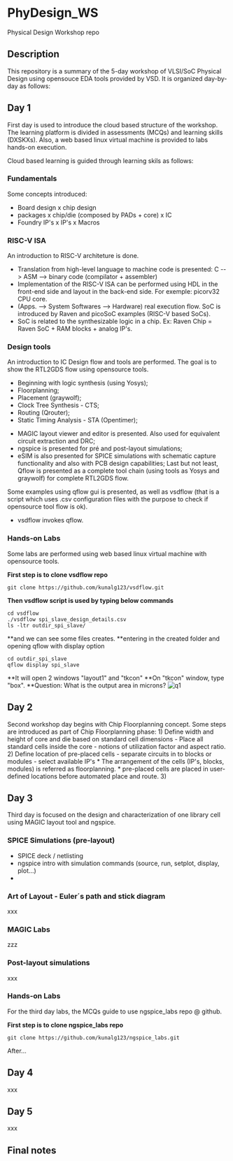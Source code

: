 # PhyDesign_WS
Physical Design Workshop repo

## Description
This repository is a summary of the 5-day workshop of VLSI/SoC Physical Design using opensouce EDA tools provided by VSD. It is organized day-by-day as follows:

## Day 1

First day is used to introduce the cloud based structure of the workshop. The learning platform is divided in assessments (MCQs) and learning skills (DXSKXs). Also, a web based linux virtual machine is provided to labs hands-on execution.

Cloud based learning is guided through learning skils as follows:

### Fundamentals
Some concepts introduced:
- Board design x chip design
- packages x chip/die (composed by PADs + core) x IC
- Foundry IP's x IP's x Macros

### RISC-V ISA
An introduction to RISC-V architeture is done.
- Translation from high-level language to machine code is presented: C --> ASM --> binary code (compilator + assembler)
- Implementation of the RISC-V ISA can be performed using HDL in the front-end side and layout in the back-end side. For exemple: picorv32 CPU core.
- (Apps. --> System Softwares --> Hardware) real execution flow.
SoC is introduced by Raven and picoSoC examples (RISC-V based SoCs).
- SoC is related to the synthesizable logic in a chip. Ex: Raven Chip = Raven SoC + RAM blocks + analog IP's.

### Design tools
An introduction to IC Design flow and tools are performed. The goal is to show the RTL2GDS flow using opensource tools.
- Beginning with logic synthesis (using Yosys);
- Floorplanning;
- Placement (graywolf);
- Clock Tree Synthesis - CTS;
- Routing (Qrouter);
- Static Timing Analysis - STA (Opentimer);
* MAGIC layout viewer and editor is presented. Also used for equivalent circuit extraction and DRC;
* ngspice is presented for pré and post-layout simulations;
* eSIM is also presented for SPICE simulations with schematic capture functionality and also with PCB design capabilities;
Last but not least, Qflow is presented as a complete tool chain (using tools as Yosys and graywolf) for complete RTL2GDS flow.

Some examples using qflow gui is presented, as well as vsdflow (that is a script which uses .csv configuration files with the purpose to check if opensource tool flow is ok).
- vsdflow invokes qflow.

### Hands-on Labs
Some labs are performed using web based linux virtual machine with opensource tools.

**First step is to clone vsdflow repo**

    git clone https://github.com/kunalg123/vsdflow.git
 
**Then vsdflow script is used by typing below commands**

    cd vsdflow
    ./vsdflow spi_slave_design_details.csv
    ls -ltr outdir_spi_slave/

**and we can see some files creates.
**entering in the created folder and opening qflow with display option

    cd outdir_spi_slave
    qflow display spi_slave

**It will open 2 windows "layout1" and "tkcon"
**On "tkcon" window, type "box".
**Question: What is the output area in microns?
![q1](https://github.com/britovski/PhyDesign_WS/blob/main/images/l12.PNG)


## Day 2
Second workshop day begins with Chip Floorplanning concept. Some steps are introduced as part of Chip Floorplanning phase:
    1) Define width and height of core and die based on standard cell dimensions
    - Place all standard cells inside the core
    - notions of utilization factor and aspect ratio.
    2) Define location of pre-placed cells
    - separate circuits in to blocks or modules
    - select available IP's
    * The arrangement of the cells (IP's, blocks, modules) is referred as floorplanning.
    * pre-placed cells are placed in user-defined locations before automated place and route.
    3)
    

## Day 3

Third day is focused on the design and characterization of one library cell using MAGIC layout tool and ngspice.

### SPICE Simulations (pre-layout)
- SPICE deck / netlisting
- ngspice intro with simulation commands (source, run, setplot, display, plot...)
- 

### Art of Layout - Euler´s path and stick diagram
xxx

### MAGIC Labs
zzz

### Post-layout simulations
xxx

### Hands-on Labs

For the third day labs, the MCQs guide to use ngspice_labs repo @ github.

**First step is to clone ngspice_labs repo**

    git clone https://github.com/kunalg123/ngspice_labs.git
 
After...



## Day 4
xxx

## Day 5
xxx

## Final notes
